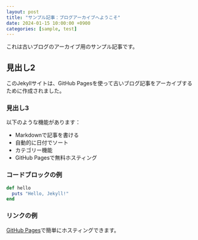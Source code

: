 ```yaml
---
layout: post
title: "サンプル記事：ブログアーカイブへようこそ"
date: 2024-01-15 10:00:00 +0900
categories: [sample, test]
---
```


これは古いブログのアーカイブ用のサンプル記事です。

## 見出し2

このJekyllサイトは、GitHub Pagesを使って古いブログ記事をアーカイブするために作成されました。

### 見出し3

以下のような機能があります：

- Markdownで記事を書ける
- 自動的に日付でソート
- カテゴリー機能
- GitHub Pagesで無料ホスティング

### コードブロックの例

```ruby
def hello
  puts "Hello, Jekyll!"
end
```

### リンクの例

[GitHub Pages](https://pages.github.com/)で簡単にホスティングできます。